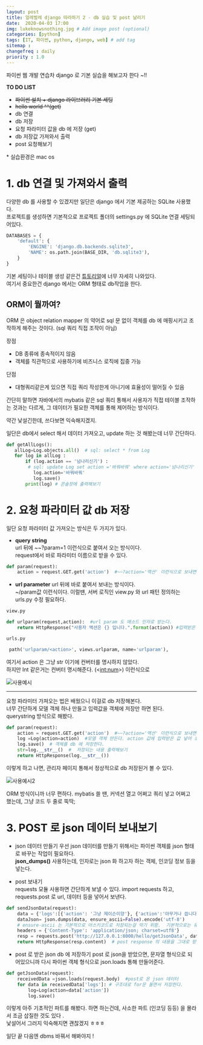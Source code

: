 ```yaml
---
layout: post
title: 얼레벌레 django 따라하기 2 - db 실습 및 post 날리기
date:  2020-04-03 17:00
img: lukeknowsnothing.jpg # Add image post (optional)
categories: [python]
tags: [IT, 파이썬, python, django, web] # add tag
sitemap :
changefreq : daily
priority : 1.0
---
```


파이썬 웹 개발 연습차 django 로 기본 실습을  해보고자 한다 ~!!  

**TO DO LIST** 
- ~~파이썬 설치 + django 라이브러리 기본 세팅~~
- ~~hello world ^^(get)~~ 
- db 연결
- db 저장 
- 요청 파라미터 값을 db 에 저장 (get) 
- db 저장값 가져와서 출력 
- post 요청해보기

\* 실습환경은 mac os   

# 1. db 연결 및 가져와서 출력
다양한 db 를 사용할 수 있겠지만 일단은 django 에서 기본 제공하는 SQLite 사용했다.  
프로젝트를 생성하면 기본적으로 프로젝트 폴더의 settings.py 에 SQLite 연결 세팅되어있다.  
~~~python
DATABASES = {
    'default': {
        'ENGINE': 'django.db.backends.sqlite3',
        'NAME': os.path.join(BASE_DIR, 'db.sqlite3'),
    }
}
~~~
기본 세팅이나 테이블 생성 같은건 [튜토리얼](https://tutorial.djangogirls.org/ko/django_models/)에 너무 자세히 나와있다.  
여기서 중요한건 django 에서는 ORM 형태로 db작업을 한다.   

## **ORM이 뭘까여?**  
ORM 은 object relation mapper 의 약어로 sql 문 없이 객체를 db 에 매핑시키고 조작하게 해주는 것이다.  (sql 쿼리 직접 조작이 아님)

장점
 -  DB 종류에 종속적이지 않음  
 -  객체를 직관적으로 사용하기에 비즈니스 로직에 집중 가능 

 단점 
 - 대형쿼리같은게 있으면 직접 쿼리 작성한게 아니기에 효율성이 떨어질 수 있음
 
 간단히 말하면 자바에서의 mybatis 같은 sql 쿼리 통해서 사용자가 직접 테이블 조작하는 것과는 
 다르게,  그 데이터가 필요한 객체를 통해 제어하는 방식이다.  

약간 낯설긴한데, 쓰다보면 익숙해지겠지.  

일단은 db에서 select 해서 데이터 가져오고, update 하는 것 해봤는데 너무 간단하다. 

~~~python
def getAllLogs():
   allLog=Log.objects.all()  # sql: select * from Log 
   for log in allLog :
       if (log.action == '넘나리신기') : 
        # sql: update Log set action ='바꿔바꿔' where action='넘나리신기' 
          log.action='바꿔바꿔'   
          log.save()
       print(log) # 콘솔창에 출력해보기
~~~


# 2. 요청 파라미터 값 db 저장 
일단 요청 파라미터 값 가져오는 방식은 두 가지가 있다.   

- **query string**   
url 뒤에 ~~?param=1 이런식으로 붙여서 오는 방식이다.  
request에서 바로 파라미터 이름으로 받을 수 있다.  
~~~python
def param(request):
    action = request.GET.get('action')  #~~?action='액션' 이런식으로 보내면 받는다.
~~~

- **url parameter**
url 뒤에 바로 붙여서 보내는 방식이다.  
~/param값 이런식이다.  이럴땐, 서버 로직인 view.py 와 url 패턴 정의하는 urls.py 수정 필요하다.  

~~~python
view.py

def urlparam(request,action):  #url param 도 메소드 인자로 받는다. 
    return HttpResponse("사용자 액션은 {} 입니다.".format(action)) #입력받은 값 바로 출력한다. 
~~~~

~~~python
urls.py

 path('urlparam/<action>', views.urlparam, name='urlparam'),
~~~~

여기서 action 은 그냥 str 이기에 컨버터를 명시하지 않았다.  
하지만 Int 같은거는 컨버터 명시해준다.  (<<int:num>>) 이런식으로 

![사용예시](/assets/img/2020-04-05-django2/urlparam.png)


---
요청 파라미터 가져오는 법은 배웠으니 이걸로 db 저장해본다.  
너무 간단하게 모델 객체 하나 만들고 입력값을 객체에 저장만 하면 된다.  
querystring 방식으로 해봤다.  

~~~python
def param(request):
    action = request.GET.get('action')  #~~?action='액션' 이런식으로 보내면 받는다.
    log =Log(action=action)  #모델 객체 만든다. action 값에 입력받은 값 넣어 초기화한다. 
    log.save()  # 객체를 db 에 저장한다. 
    str=log.__str__()  #  저장되는 내용 출력해보기 
    return HttpResponse(log.__str__())
~~~

이렇게 하고 나면, 관리자 페이지 통해서 정상적으로 db 저장된거 볼 수 있다.  

![사용예시2](/assets/img/2020-04-05-django2/querystring.png)  

ORM 방식이니까 너무 편하다. mybatis 쓸 땐, 커넥션 열고 어쩌고 쿼리 넣고 어쩌고 했는데, 그냥 코드 두 줄로 뚝딱;  


# 3. POST 로 json 데이터 보내보기
- json 데이터 만들기 
우선 json 데이터를 만들기 위해서는  파이썬 객체를  json 형태로 바꾸는 작업이 필요하다.  
**json_dumps()** 사용하는데, 인자로는 json 화 하고자 하는 객체, 인코딩 정보 등을 넣는다.  

- post 보내기  
requests 모듈 사용하면 간단하게 보낼 수 있다. 
import requests 하고,  requests.post 로 url, 데이터 등을 넣어서 보낸다. 

~~~python
def sendJsonData(request):
    data = {'logs':[{'action': '그냥 제이슨이양'}, {'action':'아무거나 씁니다.'}]}
    dataJson= json.dumps(data, ensure_ascii=False).encode('utf-8')
    # ensure-ascii 는 기본적으로 아스키코드로 저장되는걸 막기 위함.  기본적으로는 유니코드 str 으로 저장되서, utf-8 로 인코딩해 보낸다. 
    headers = {'Content-Type': 'application/json; charset=utf8'}
    resp = requests.post('http://127.0.0.1:8000/hello/getJsonData', data = dataJson, headers=headers)
    return HttpResponse(resp.content)  # post response 의 내용을 그대로 받아서 출력
~~~


- post 로 받은 json db 에 저장하기 
post 로 json을 받았으면, 문자열 형식으로 되어있으니까 다시 파이썬 객체 형식으로 json.loads 통해 만들어준다. 

~~~python
def getJsonData(request):
    receivedData =json.loads(request.body)  #post로 온 json 데이터
    for data in receivedData['logs']: # 구조대로 for문 돌면서 저장한다.  
        log=Log(action=data['action'])
        log.save()

~~~

이렇게 아주 기초적인 파트를 해봤다. 하면 하는건데, 사소한 파트 (인코딩 등등) 을 몰라서  조금 삽질한 것도 있다 .  
낯설어서 그러지 익숙해지면 괜찮겠지 ㅎㅎㅎ   

일단 끝 다음엔 dbms 바꿔서 해봐야지 ! 